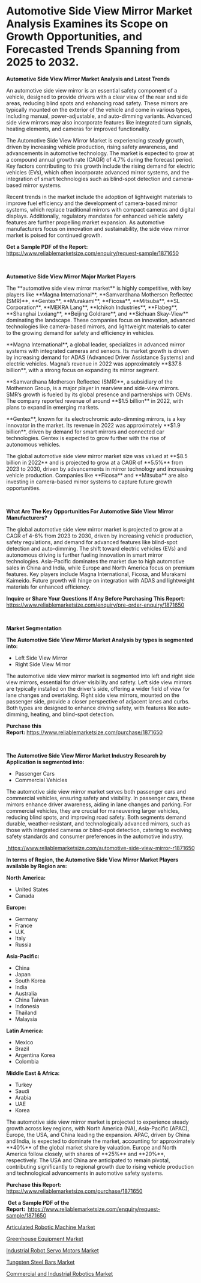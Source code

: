<p><h1>Automotive Side View Mirror Market Analysis Examines its Scope on Growth Opportunities, and Forecasted Trends Spanning from 2025 to 2032.</h1></p><p><strong>Automotive Side View Mirror Market Analysis and Latest Trends</strong></p>
<p><p>An automotive side view mirror is an essential safety component of a vehicle, designed to provide drivers with a clear view of the rear and side areas, reducing blind spots and enhancing road safety. These mirrors are typically mounted on the exterior of the vehicle and come in various types, including manual, power-adjustable, and auto-dimming variants. Advanced side view mirrors may also incorporate features like integrated turn signals, heating elements, and cameras for improved functionality.</p><p>The Automotive Side View Mirror Market is experiencing steady growth, driven by increasing vehicle production, rising safety awareness, and advancements in automotive technology. The market is expected to grow at a compound annual growth rate (CAGR) of 4.7% during the forecast period. Key factors contributing to this growth include the rising demand for electric vehicles (EVs), which often incorporate advanced mirror systems, and the integration of smart technologies such as blind-spot detection and camera-based mirror systems.</p><p>Recent trends in the market include the adoption of lightweight materials to improve fuel efficiency and the development of camera-based mirror systems, which replace traditional mirrors with compact cameras and digital displays. Additionally, regulatory mandates for enhanced vehicle safety features are further propelling market expansion. As automotive manufacturers focus on innovation and sustainability, the side view mirror market is poised for continued growth.</p></p>
<p><strong>Get a Sample PDF of the Report:&nbsp;</strong> <a href="https://www.reliablemarketsize.com/enquiry/request-sample/1871650?utm_campaign=1991&utm_medium=2&utm_source=Github&utm_content=ia&utm_term=21012025&utm_id=automotive-side-view-mirror">https://www.reliablemarketsize.com/enquiry/request-sample/1871650</a></p>
<p>&nbsp;</p>
<p><strong>Automotive Side View Mirror Major Market Players</strong></p>
<p><p>The **automotive side view mirror market** is highly competitive, with key players like **Magna International**, **Samvardhana Motherson Reflectec (SMR)**, **Gentex**, **Murakami**, **Ficosa**, **Mitsuba**, **SL Corporation**, **MEKRA Lang**, **Ichikoh Industries**, **Flabeg**, **Shanghai Lvxiang**, **Beijing Goldrare**, and **Sichuan Skay-View** dominating the landscape. These companies focus on innovation, advanced technologies like camera-based mirrors, and lightweight materials to cater to the growing demand for safety and efficiency in vehicles.</p><p>**Magna International**, a global leader, specializes in advanced mirror systems with integrated cameras and sensors. Its market growth is driven by increasing demand for ADAS (Advanced Driver Assistance Systems) and electric vehicles. Magna’s revenue in 2022 was approximately **$37.8 billion**, with a strong focus on expanding its mirror segment.</p><p>**Samvardhana Motherson Reflectec (SMR)**, a subsidiary of the Motherson Group, is a major player in rearview and side-view mirrors. SMR’s growth is fueled by its global presence and partnerships with OEMs. The company reported revenue of around **$1.5 billion** in 2022, with plans to expand in emerging markets.</p><p>**Gentex**, known for its electrochromic auto-dimming mirrors, is a key innovator in the market. Its revenue in 2022 was approximately **$1.9 billion**, driven by demand for smart mirrors and connected car technologies. Gentex is expected to grow further with the rise of autonomous vehicles.</p><p>The global automotive side view mirror market size was valued at **$8.5 billion in 2022** and is projected to grow at a CAGR of **5.5%** from 2023 to 2030, driven by advancements in mirror technology and increasing vehicle production. Companies like **Ficosa** and **Mitsuba** are also investing in camera-based mirror systems to capture future growth opportunities.</p></p>
<p>&nbsp;</p>
<p><strong>What Are The Key Opportunities For Automotive Side View Mirror Manufacturers?</strong></p>
<p><p>The global automotive side view mirror market is projected to grow at a CAGR of 4-6% from 2023 to 2030, driven by increasing vehicle production, safety regulations, and demand for advanced features like blind-spot detection and auto-dimming. The shift toward electric vehicles (EVs) and autonomous driving is further fueling innovation in smart mirror technologies. Asia-Pacific dominates the market due to high automotive sales in China and India, while Europe and North America focus on premium features. Key players include Magna International, Ficosa, and Murakami Kaimeido. Future growth will hinge on integration with ADAS and lightweight materials for enhanced efficiency.</p></p>
<p><strong>Inquire or Share Your Questions If Any Before Purchasing This Report:</strong> <a href="https://www.reliablemarketsize.com/enquiry/pre-order-enquiry/1871650?utm_campaign=1991&utm_medium=2&utm_source=Github&utm_content=ia&utm_term=21012025&utm_id=automotive-side-view-mirror">https://www.reliablemarketsize.com/enquiry/pre-order-enquiry/1871650</a></p>
<p>&nbsp;</p>
<p><strong>Market Segmentation</strong></p>
<p><strong>The Automotive Side View Mirror Market Analysis by types is segmented into:</strong></p>
<p><ul><li>Left Side View Mirror</li><li>Right Side View Mirror</li></ul></p>
<p><p>The automotive side view mirror market is segmented into left and right side view mirrors, essential for driver visibility and safety. Left side view mirrors are typically installed on the driver's side, offering a wider field of view for lane changes and overtaking. Right side view mirrors, mounted on the passenger side, provide a closer perspective of adjacent lanes and curbs. Both types are designed to enhance driving safety, with features like auto-dimming, heating, and blind-spot detection.</p></p>
<p><strong>Purchase this Report:&nbsp;</strong><a href="https://www.reliablemarketsize.com/purchase/1871650?utm_campaign=1991&utm_medium=2&utm_source=Github&utm_content=ia&utm_term=21012025&utm_id=automotive-side-view-mirror">https://www.reliablemarketsize.com/purchase/1871650</a></p>
<p>&nbsp;</p>
<p><strong>The Automotive Side View Mirror Market Industry Research by Application is segmented into:</strong></p>
<p><ul><li>Passenger Cars</li><li>Commercial Vehicles</li></ul></p>
<p><p>The automotive side view mirror market serves both passenger cars and commercial vehicles, ensuring safety and visibility. In passenger cars, these mirrors enhance driver awareness, aiding in lane changes and parking. For commercial vehicles, they are crucial for maneuvering larger vehicles, reducing blind spots, and improving road safety. Both segments demand durable, weather-resistant, and technologically advanced mirrors, such as those with integrated cameras or blind-spot detection, catering to evolving safety standards and consumer preferences in the automotive industry.</p></p>
<p><a href="https://www.reliablemarketsize.com/automotive-side-view-mirror-r1871650?utm_campaign=1991&utm_medium=2&utm_source=Github&utm_content=ia&utm_term=21012025&utm_id=automotive-side-view-mirror">&nbsp;https://www.reliablemarketsize.com/automotive-side-view-mirror-r1871650</a></p>
<p><strong>In terms of Region, the Automotive Side View Mirror Market Players available by Region are:</strong></p>
<p>
    <p> <strong> North America: </strong>
        <ul>
            <li>United States</li>
            <li>Canada</li>
        </ul>
        </p> 
    <p> <strong> Europe: </strong>
        <ul>
            <li>Germany</li>
            <li>France</li>
            <li>U.K.</li>
            <li>Italy</li>
            <li>Russia</li>
        </ul>
        </p> 
    <p> <strong> Asia-Pacific: </strong>
        <ul>
            <li>China</li>
            <li>Japan</li>
            <li>South Korea</li>
            <li>India</li>
            <li>Australia</li>
            <li>China Taiwan</li>
            <li>Indonesia</li>
            <li>Thailand</li>
            <li>Malaysia</li>
        </ul>
        </p> 
    <p> <strong> Latin America: </strong>
        <ul>
            <li>Mexico</li>
            <li>Brazil</li>
            <li>Argentina Korea</li>
            <li>Colombia</li>
        </ul>
        </p> 
    <p> <strong> Middle East & Africa: </strong>
        <ul>
            <li>Turkey</li>
            <li>Saudi</li>
            <li>Arabia</li>
            <li>UAE</li>
            <li>Korea</li>
        </ul>
    </p>
    </p>
<p><p>The automotive side view mirror market is projected to experience steady growth across key regions, with North America (NA), Asia-Pacific (APAC), Europe, the USA, and China leading the expansion. APAC, driven by China and India, is expected to dominate the market, accounting for approximately **40%** of the global market share by valuation. Europe and North America follow closely, with shares of **25%** and **20%**, respectively. The USA and China are anticipated to remain pivotal, contributing significantly to regional growth due to rising vehicle production and technological advancements in automotive safety systems.</p></p>
<p><strong>Purchase this Report: </strong><a href="https://www.reliablemarketsize.com/purchase/1871650?utm_campaign=1991&utm_medium=2&utm_source=Github&utm_content=ia&utm_term=21012025&utm_id=automotive-side-view-mirror">https://www.reliablemarketsize.com/purchase/1871650</a></p>
<p>&nbsp;<strong>Get a Sample PDF of the Report:&nbsp;&nbsp;</strong><a href="https://www.reliablemarketsize.com/enquiry/request-sample/1871650?utm_campaign=1991&utm_medium=2&utm_source=Github&utm_content=ia&utm_term=21012025&utm_id=automotive-side-view-mirror">https://www.reliablemarketsize.com/enquiry/request-sample/1871650</a></p>
<p><strong></strong></p>
<p><p><a href="https://www.linkedin.com/pulse/forecasting-future-in-depth-analysis-articulated-robotic-ua3rc?utm_campaign=1991&utm_medium=2&utm_source=Github&utm_content=ia&utm_term=21012025&utm_id=automotive-side-view-mirror">Articulated Robotic Machine Market</a></p><p><a href="https://www.linkedin.com/pulse/insights-greenhouse-equipment-market-analysis-growth-factors-weage?utm_campaign=1991&utm_medium=2&utm_source=Github&utm_content=ia&utm_term=21012025&utm_id=automotive-side-view-mirror">Greenhouse Equipment Market</a></p><p><a href="https://www.linkedin.com/pulse/global-industrial-robot-servo-motors-market-product-types-applications-vst9e?utm_campaign=1991&utm_medium=2&utm_source=Github&utm_content=ia&utm_term=21012025&utm_id=automotive-side-view-mirror">Industrial Robot Servo Motors Market</a></p><p><a href="https://www.linkedin.com/pulse/market-demand-revenue-tungsten-steel-bars-9-cagr-from-rhvjc?utm_campaign=1991&utm_medium=2&utm_source=Github&utm_content=ia&utm_term=21012025&utm_id=automotive-side-view-mirror">Tungsten Steel Bars Market</a></p><p><a href="https://www.linkedin.com/pulse/exploring-commercial-industrial-robotics-market-dynamics-exite?utm_campaign=1991&utm_medium=2&utm_source=Github&utm_content=ia&utm_term=21012025&utm_id=automotive-side-view-mirror">Commercial and Industrial Robotics Market</a></p></p>